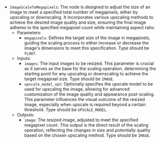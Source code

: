 - `ImageScaleToMegapixels`: The node is designed to adjust the size of an image to meet a specified total number of megapixels, either by upscaling or downscaling. It incorporates various upscaling methods to achieve the desired image quality and size, ensuring the final image adheres to the specified megapixel count while maintaining aspect ratio.
    - Parameters:
        - `megapixels`: Defines the target size of the image in megapixels, guiding the scaling process to either increase or decrease the image's dimensions to meet this specification. Type should be `FLOAT`.
    - Inputs:
        - `images`: The input images to be resized. This parameter is crucial as it serves as the base for the scaling operation, determining the starting point for any upscaling or downscaling to achieve the target megapixel size. Type should be `IMAGE`.
        - `upscale_model_opt`: Optionally specifies the upscale model to be used for upscaling the image, allowing for advanced customization of the image quality and appearance post-scaling. This parameter influences the visual outcome of the resized image, especially when upscale is required beyond a certain threshold. Type should be `UPSCALE_MODEL`.
    - Outputs:
        - `image`: The resized image, adjusted to meet the specified megapixel count. This output is the direct result of the scaling operation, reflecting the changes in size and potentially quality based on the chosen upscaling method. Type should be `IMAGE`.
